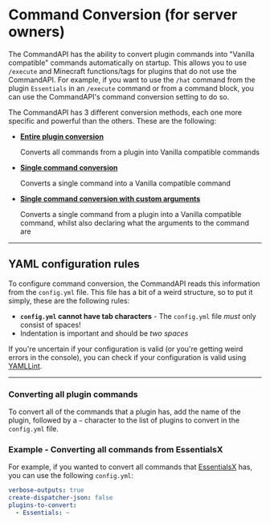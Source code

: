 # Command Conversion (for server owners)

The CommandAPI has the ability to convert plugin commands into "Vanilla compatible" commands automatically on startup. This allows you to use `/execute` and Minecraft functions/tags for plugins that do not use the CommandAPI. For example, if you want to use the `/hat` command from the plugin `Essentials` in an `/execute` command or from a command block, you can use the CommandAPI's command conversion setting to do so.

The CommandAPI has 3 different conversion methods, each one more specific and powerful than the others. These are the following:

- [**Entire plugin conversion**](#converting-all-plugin-commands)

  Converts all commands from a plugin into Vanilla compatible commands

- [**Single command conversion**](./conversionforownerssingle.md) 

  Converts a single command into a Vanilla compatible command

- [**Single command conversion with custom arguments**](./conversionforownerssingleargs.md) 

  Converts a single command from a plugin into a Vanilla compatible command, whilst also declaring what the arguments to the command are

-----

## YAML configuration rules

To configure command conversion, the CommandAPI reads this information from the `config.yml` file. This file has a bit of a weird structure, so to put it simply, these are the following rules:

- **`config.yml` cannot have tab characters** - The `config.yml` file _must_ only consist of spaces!
- Indentation is important and should be _two spaces_

If you're uncertain if your configuration is valid (or you're getting weird errors in the console), you can check if your configuration is valid using [YAMLLint](http://www.yamllint.com/).

-----

### Converting all plugin commands

To convert all of the commands that a plugin has, add the name of the plugin, followed by a `~` character to the list of plugins to convert in the `config.yml` file.

<div class="example">

### Example - Converting all commands from EssentialsX

For example, if you wanted to convert all commands that [EssentialsX](https://www.spigotmc.org/resources/essentialsx.9089/) has, you can use the following `config.yml`:

```yaml
verbose-outputs: true
create-dispatcher-json: false
plugins-to-convert: 
  - Essentials: ~
```

</div>